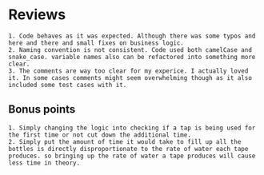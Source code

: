 # Reviews

    1. Code behaves as it was expected. Although there was some typos and here and there and small fixes on business logic. 
    2. Naming convention is not consistent. Code used both camelCase and snake_case. variable names also can be refactored into something more clear.
    3. The comments are way too clear for my experice. I actually loved it. In some cases comments might seem overwhelming though as it also included some test cases with it.


## Bonus points
    1. Simply changing the logic into checking if a tap is being used for the first time or not cut down the additional time.
    2. Simply put the amount of time it would take to fill up all the bottles is directly disproportionate to the rate of water each tape produces. so bringing up the rate of water a tape produces will cause less time in theory. 


